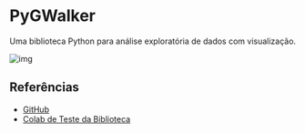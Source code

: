 # PyGWalker

Uma biblioteca Python para análise exploratória de dados com visualização.

![img](https://user-images.githubusercontent.com/8137814/221879671-70379d15-81ac-44b9-b267-a8fa3842a0d9.png)

## Referências

- [GitHub](https://github.com/Kanaries/pygwalker?tab=readme-ov-file)
- [Colab de Teste da Biblioteca](https://colab.research.google.com/drive/171QUQeq-uTLgSj1u-P9DQig7Md1kpXQ2?usp=sharing)
